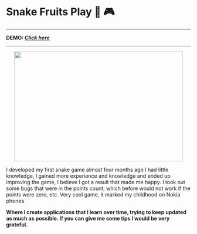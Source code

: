 # Snake Fruits Play 👾 🎮


---

**DEMO: *[Click here](https://elvissouza.github.io/Snake-game/)***

---

<p align="center">
  <img width="460" height="300" src ="https://github.com/elvissouza/Snake-game/blob/master/img/gifgame.gif?raw=true">
</p>
I developed my first snake game almost four months ago I had little knowledge, 
I gained more experience and knowledge and ended up improving the game, I believe I got a result that made me happy.
I took out some bugs that were in the points count, which before would not work if the points were zero, etc.
Very cool game, it marked my childhood on Nokia phones


**Where I create applications that I learn over time, trying to keep updated as much as possible. If you can give me some tips I would be very grateful.**
